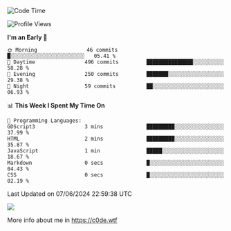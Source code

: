 <!--START_SECTION:waka-->
![Code Time](http://img.shields.io/badge/Code%20Time-34%20hrs%203%20mins-blue)

![Profile Views](http://img.shields.io/badge/Profile%20Views-0-blue)

**I'm an Early 🐤** 

```text
🌞 Morning                46 commits          █░░░░░░░░░░░░░░░░░░░░░░░░   05.41 % 
🌆 Daytime                496 commits         ███████████████░░░░░░░░░░   58.28 % 
🌃 Evening                250 commits         ███████░░░░░░░░░░░░░░░░░░   29.38 % 
🌙 Night                  59 commits          ██░░░░░░░░░░░░░░░░░░░░░░░   06.93 % 
```


📊 **This Week I Spent My Time On** 

```text
💬 Programming Languages: 
GDScript3                3 mins              █████████░░░░░░░░░░░░░░░░   37.99 % 
HTML                     2 mins              █████████░░░░░░░░░░░░░░░░   35.87 % 
JavaScript               1 min               █████░░░░░░░░░░░░░░░░░░░░   18.67 % 
Markdown                 0 secs              █░░░░░░░░░░░░░░░░░░░░░░░░   04.43 % 
CSS                      0 secs              █░░░░░░░░░░░░░░░░░░░░░░░░   02.19 % 
```


 Last Updated on 07/06/2024 22:59:38 UTC
<!--END_SECTION:waka-->

<a href="https://wakatime.com"><img src="https://wakatime.com/share/@c0dezin/b7f18a7c-ab3a-40b8-8bc7-b1b7bf71f1d6.svg" /></a>

More info about me in https://c0de.wtf
